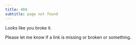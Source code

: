 ```yaml
---
title: 404
subtitle: page not found
---
```


Looks like you broke it.

Please let me know if a link is missing or broken or something.

